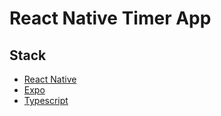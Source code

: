 # React Native Timer App

## Stack

* [React Native](https://reactnative.dev/)
* [Expo](https://expo.dev/)
* [Typescript](https://www.typescriptlang.org/)
